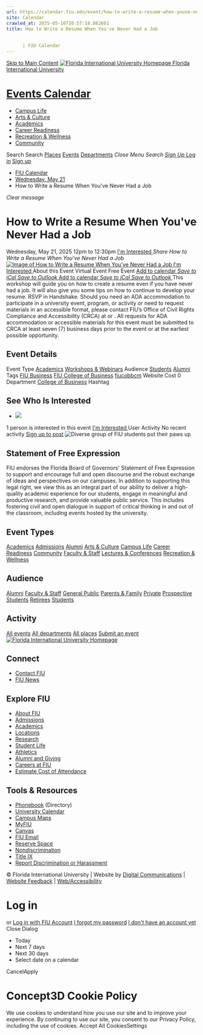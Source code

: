 ```yaml
---
url: https://calendar.fiu.edu/event/how-to-write-a-resume-when-youve-never-had-a-job-9860
site: Calendar
crawled_at: 2025-05-16T10:57:18.862661
title: How to Write a Resume When You've Never Had a Job
    
    
      | FIU Calendar
---
```


[Skip to Main Content](https://calendar.fiu.edu/event/how-to-write-a-resume-when-youve-never-had-a-job-9860#main-content)
[![Florida International University Homepage](https://digicdn.fiu.edu/core/_assets/images/logo-top.png) Florida International University](https://www.fiu.edu)
# [Events Calendar ](https://calendar.fiu.edu/)
  * [Campus Life](https://calendar.fiu.edu/calendar?event_types%5B%5D=127595)
  * [Arts & Culture](https://calendar.fiu.edu/calendar?event_types%5B%5D=127590)
  * [Academics](https://calendar.fiu.edu/calendar?event_types%5B%5D=127582)
  * [Career Readiness](https://calendar.fiu.edu/calendar?event_types%5B%5D=127584)
  * [Recreation & Wellness](https://calendar.fiu.edu/calendar?event_types%5B%5D=127603)
  * [Community](https://calendar.fiu.edu/calendar?event_types%5B%5D=127601)


Search Search
[Places](https://calendar.fiu.edu/search/places) [Events](https://calendar.fiu.edu/calendar) [Departments](https://calendar.fiu.edu/search/departments)
_Close Menu_
_Search_ [ _Sign Up_ ](https://calendar.fiu.edu/signup)
[Log in](https://calendar.fiu.edu/auth/shib_login?previous_url=https%3A%2F%2Fcalendar.fiu.edu%2Fevent%2Fhow-to-write-a-resume-when-youve-never-had-a-job-9860) [Sign up](https://calendar.fiu.edu/signup)
  * [FIU Calendar](https://calendar.fiu.edu/)
  * [Wednesday, May 21](https://calendar.fiu.edu/calendar/day/2025/5/21)
  * How to Write a Resume When You've Never Had a Job


_Clear message_
# How to Write a Resume When You've Never Had a Job
Wednesday, May 21, 2025 12pm to 12:30pm 
[ I'm Interested ](https://calendar.fiu.edu/event/49542338648056/confirm?return=https%3A%2F%2Fcalendar.fiu.edu%2Fevent%2Fhow-to-write-a-resume-when-youve-never-had-a-job-9860)
_Share How to Write a Resume When You've Never Had a Job_
[ ![Image of How to Write a Resume When You've Never Had a Job](https://localist-images.azureedge.net/photos/49576495016426/card/f12fef328213ef10af2589eeba11705a29b8aead.jpg) ](https://calendar.fiu.edu/photo/49576495016426)
[ I'm Interested ](https://calendar.fiu.edu/event/49542338648056/confirm?return=https%3A%2F%2Fcalendar.fiu.edu%2Fevent%2Fhow-to-write-a-resume-when-youve-never-had-a-job-9860)
About this Event
Virtual Event Free Event
[Add to calendar ](https://calendar.fiu.edu/event/how-to-write-a-resume-when-youve-never-had-a-job-9860)
[ _Save to iCal_ ](https://calendar.fiu.edu/event/how-to-write-a-resume-when-youve-never-had-a-job-9860.ics "Save to iCal") [ _Save to Outlook_ ](https://calendar.fiu.edu/event/how-to-write-a-resume-when-youve-never-had-a-job-9860.ics "Save to Outlook")
[Add to calendar ](https://calendar.fiu.edu/event/how-to-write-a-resume-when-youve-never-had-a-job-9860)
[ _Save to iCal_ ](https://calendar.fiu.edu/event/how-to-write-a-resume-when-youve-never-had-a-job-9860.ics "Save to iCal") [ _Save to Outlook_ ](https://calendar.fiu.edu/event/how-to-write-a-resume-when-youve-never-had-a-job-9860.ics "Save to Outlook")
This workshop will guide you on how to create a resume even if you have never had a job. It will also give you some tips on how to continue to develop your resume.
RSVP in Handshake.
Should you need an ADA accommodation to participate in a university event, program, or activity or need to request materials in an accessible format, please contact FIU’s Office of Civil Rights Compliance and Accessibility (CRCA) at or . All requests for ADA accommodation or accessible materials for this event must be submitted to CRCA at least seven (7) business days prior to the event or at the earliest possible opportunity. 
## Event Details
Event Type
[Academics](https://calendar.fiu.edu/search/events?event_types%5B%5D=127582) [Workshops & Webinars](https://calendar.fiu.edu/search/events?event_types%5B%5D=127588)
Audience
[Students](https://calendar.fiu.edu/search/events?event_types%5B%5D=121719) [Alumni](https://calendar.fiu.edu/search/events?event_types%5B%5D=121721)
Tags
[FIU Business](https://calendar.fiu.edu/search/events?event_types%5B%5D=128751) [FIU College of Business](https://calendar.fiu.edu/search/events?event_types%5B%5D=129024) [fiucobbcm](https://calendar.fiu.edu/search/events?event_types%5B%5D=131017)
Website
Cost
0
Department
[College of Business](https://calendar.fiu.edu/department/college_of_business)
Hashtag
##  See Who Is Interested 
  * ![](https://localist-images.azureedge.net/photos/664326/small/7eb1b843932ccca9c16245cc99f64d88370c9c69.jpg)


1 person  is interested in this event
[ I'm Interested ](https://calendar.fiu.edu/event/49542338648056/confirm?return=https%3A%2F%2Fcalendar.fiu.edu%2Fevent%2Fhow-to-write-a-resume-when-youve-never-had-a-job-9860)
User Activity
No recent activity
[Sign up to post](https://calendar.fiu.edu/auth/shib_login?previous_url=https%3A%2F%2Fcalendar.fiu.edu%2Fevent%2Fhow-to-write-a-resume-when-youve-never-had-a-job-9860)
![Diverse group of FIU students put their paws up](https://www.fiu.edu/_assets/images/thumbnail-students-paw.jpg)
## Statement of Free Expression
FIU endorses the Florida Board of Governors' Statement of Free Expression to support and encourage full and open discourse and the robust exchange of ideas and perspectives on our campuses. In addition to supporting this legal right, we view this as an integral part of our ability to deliver a high-quality academic experience for our students, engage in meaningful and productive research, and provide valuable public service. This includes fostering civil and open dialogue in support of critical thinking in and out of the classroom, including events hosted by the university.
## Event Types
[Academics](https://calendar.fiu.edu/calendar?event_types%5B%5D=127582)
[Admissions](https://calendar.fiu.edu/calendar?event_types%5B%5D=127583)
[Alumni](https://calendar.fiu.edu/calendar?event_types%5B%5D=127589)
[Arts & Culture](https://calendar.fiu.edu/calendar?event_types%5B%5D=127590)
[Campus Life](https://calendar.fiu.edu/calendar?event_types%5B%5D=127595)
[Career Readiness](https://calendar.fiu.edu/calendar?event_types%5B%5D=127584)
[Community](https://calendar.fiu.edu/calendar?event_types%5B%5D=127601)
[Faculty & Staff](https://calendar.fiu.edu/calendar?event_types%5B%5D=127602)
[Lectures & Conferences](https://calendar.fiu.edu/calendar?event_types%5B%5D=127587)
[Recreation & Wellness](https://calendar.fiu.edu/calendar?event_types%5B%5D=127603)
## Audience
[Alumni](https://calendar.fiu.edu/calendar?event_types%5B%5D=121721)
[Faculty & Staff](https://calendar.fiu.edu/calendar?event_types%5B%5D=121720)
[General Public](https://calendar.fiu.edu/calendar?event_types%5B%5D=121722)
[Parents & Family](https://calendar.fiu.edu/calendar?event_types%5B%5D=36918157286658)
[Private](https://calendar.fiu.edu/calendar?event_types%5B%5D=129753)
[Prospective Students](https://calendar.fiu.edu/calendar?event_types%5B%5D=121723)
[Retirees](https://calendar.fiu.edu/calendar?event_types%5B%5D=37290279036119)
[Students](https://calendar.fiu.edu/calendar?event_types%5B%5D=121719)
## Activity
[All events](https://calendar.fiu.edu/search?what=events)
[All departments](https://calendar.fiu.edu/search/departments)
[All places](https://calendar.fiu.edu/search?what=places)
[Submit an event](https://calendar.fiu.edu/admin/events/new/basic-information)
[ ![Florida International University Homepage](https://digicdn.fiu.edu/core/_assets/images/footer-logo.svg) ](https://www.fiu.edu/)
## Connect
  * [Contact FIU](https://www.fiu.edu/about/contact-us/index.html)
  * [FIU News](https://news.fiu.edu/)


## Explore FIU
  * [About FIU](https://www.fiu.edu/about/index.html)
  * [Admissions](https://www.fiu.edu/admissions/index.html)
  * [Academics](https://www.fiu.edu/academics/index.html)
  * [Locations](https://www.fiu.edu/locations/index.html)
  * [Research](https://www.fiu.edu/research/index.html)
  * [Student Life](https://www.fiu.edu/student-life/index.html)
  * [Athletics](https://www.fiu.edu/athletics/index.html)
  * [Alumni and Giving](https://www.fiu.edu/alumni-and-giving/index.html)
  * [Careers at FIU](https://hr.fiu.edu/careers/)
  * [Estimate Cost of Attendance](https://onestop.fiu.edu/finances/estimate-your-costs/)


## Tools & Resources
  * [Phonebook](https://phonebook.fiu.edu) (Directory)
  * [University Calendar](https://calendar.fiu.edu/)
  * [Campus Maps](https://campusmaps.fiu.edu/)
  * [MyFIU](https://my.fiu.edu/)
  * [Canvas](https://canvas.fiu.edu)
  * [FIU Email](http://mail.fiu.edu/)
  * [Reserve Space](https://reservespace.fiu.edu/make-reservation/)
  * [Nondiscrimination](https://ace.fiu.edu/civil-rights-and-accessibility/harassment-and-discrimination/)
  * [Title IX](https://ace.fiu.edu/title-ix/)
  * [Report Discrimination or Harassment](https://report.fiu.edu/)


© Florida International University  | Website by [Digital Communications](https://stratcomm.fiu.edu/digital-print/websites/) | [Website Feedback](https://webforms.fiu.edu/view.php?id=370774&element_5=https://calendar.fiu.edu/https://calendar.fiu.edu/) | [Web/Accessibility](https://accessibility.fiu.edu/)
# Log in
or
[Log in with FIU Account](https://calendar.fiu.edu/auth/shib_login?previous_url=https%3A%2F%2Fcalendar.fiu.edu%2Fevent%2Fhow-to-write-a-resume-when-youve-never-had-a-job-9860)
[I forgot my password](https://calendar.fiu.edu/auth/forgot) [I don't have an account yet](https://calendar.fiu.edu/signup)
Close Dialog
  * Today
  * Next 7 days
  * Next 30 days
  * Select date on a calendar


CancelApply
# Concept3D Cookie Policy
We use cookies to understand how you use our site and to improve your experience. By continuing to use our site, you consent to our Privacy Policy, including the use of cookies. 
Accept All CookiesSettings
